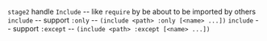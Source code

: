 `stage2` handle `Include` -- like `require` by be about to be imported by others
`include` -- support `:only` -- `(include <path> :only [<name> ...])`
`include` -- support `:except` -- `(include <path> :except [<name> ...])`
